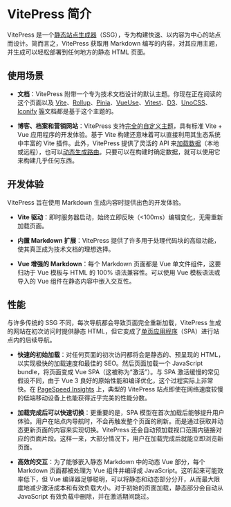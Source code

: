 # VitePress 简介

VitePress 是一个[静态站点生成器](https://en.wikipedia.org/wiki/Static_site_generator)（SSG），专为构建快速、以内容为中心的站点而设计。简而言之，VitePress 获取用 Markdown 编写的内容，对其应用主题，并生成可以轻松部署到任何地方的静态 HTML 页面。

## 使用场景

* **文档**：VitePress 附带一个专为技术文档设计的默认主题。你现在正在阅读的这个页面以及 [Vite](https://vitejs.dev)、[Rollup](https://rollupjs.org)、[Pinia](https://pinia.vuejs.org)、[VueUse](https://vueuse.org)、[Vitest](https://vitest.dev)、[D3](https://d3js.org)、[UnoCSS](https://unocss.dev)、[Iconify](https://iconify.design) [等](https://github.com/search?q=/"vitepress":+/+language:json&type=code)文档都是基于这个主题的。

* **博客、档案和营销网站**：VitePress 支持[完全的自定义主题](https://vitepress.dev/zh/guide/custom-theme)，具有标准 Vite + Vue 应用程序的开发体验。基于 Vite 构建还意味着可以直接利用其生态系统中丰富的 Vite 插件。此外，VitePress 提供了灵活的 API 来[加载数据](https://vitepress.dev/zh/guide/data-loading)（本地或远程），也可以[动态生成路由](https://vitepress.dev/zh/guide/routing#dynamic-routes)。只要可以在构建时确定数据，就可以使用它来构建几乎任何东西。

## 开发体验

VitePress 旨在使用 Markdown 生成内容时提供出色的开发体验。

* **Vite 驱动**：即时服务器启动，始终立即反映（<100ms）编辑变化，无需重新加载页面。

* **内置 Markdown 扩展**：VitePress 提供了许多用于处理代码块的高级功能，使其真正成为技术文档的理想选择。

* **Vue 增强的 Markdown**：每个 Markdown 页面都是 Vue 单文件组件，这要归功于 Vue 模板与 HTML 的 100% 语法兼容性。可以使用 Vue 模板语法或导入的 Vue 组件在静态内容中嵌入交互性。

## 性能

与许多传统的 SSG 不同，每次导航都会导致页面完全重新加载，VitePress 生成的网站在初次访问时提供静态 HTML，但它变成了[单页应用程序](https://en.wikipedia.org/wiki/Single-page_application)（SPA）进行站点内的后续导航。

* **快速的初始加载**：对任何页面的初次访问都将会是静态的、预呈现的 HTML，以实现极快的加载速度和最佳的 SEO。然后页面加载一个 JavaScript bundle，将页面变成 Vue SPA（这被称为“激活”）。与 SPA 激活缓慢的常见假设不同，由于 Vue 3 良好的原始性能和编译优化，这个过程实际上非常快。在 [PageSpeed Insights](https://pagespeed.web.dev/report?url=https%3A%2F%2Fvitepress.dev%2F) 上，典型的 VitePress 站点即使在网络速度较慢的低端移动设备上也能获得近乎完美的性能分数。

* **加载完成后可以快速切换**：更重要的是，SPA 模型在首次加载后能够提升用户体验。用户在站点内导航时，不会再触发整个页面的刷新。而是通过获取并动态更新页面的内容来实现切换。VitePress 还会自动预加载视口范围内链接对应的页面片段。这样一来，大部分情况下，用户在加载完成后就能立即浏览新页面。

* **高效的交互**：为了能够嵌入静态 Markdown 中的动态 Vue 部分，每个 Markdown 页面都被处理为 Vue 组件并编译成 JavaScript。这听起来可能效率低下，但 Vue 编译器足够聪明，可以将静态和动态部分分开，从而最大限度地减少激活成本和有效负载大小。对于初始的页面加载，静态部分会自动从 JavaScript 有效负载中删除，并在激活期间跳过。
